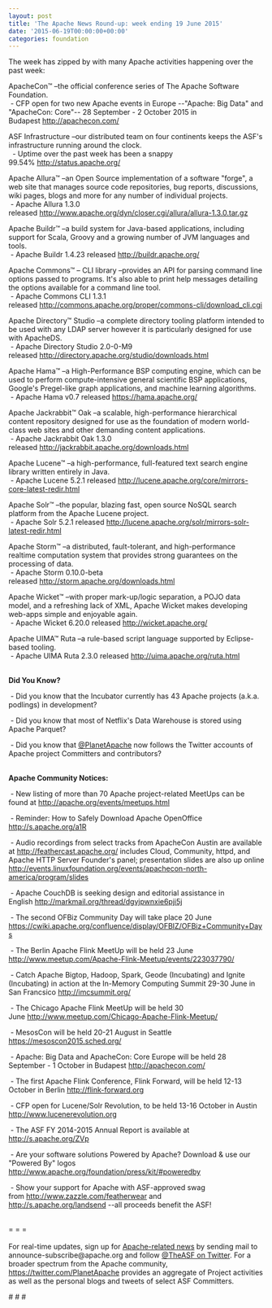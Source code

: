 ```yaml
---
layout: post
title: 'The Apache News Round-up: week ending 19 June 2015'
date: '2015-06-19T00:00:00+00:00'
categories: foundation
---
```

<div> 
    <p>The week has zipped by with many Apache activities happening over the past week:</p> 
    <p>ApacheCon™ –the official conference series of The Apache Software Foundation.<br />&nbsp;- CFP open for two new Apache events in Europe --&quot;Apache: Big Data&quot; and &quot;ApacheCon: Core&quot;-- 28 September - 2 October 2015 in Budapest&nbsp;<a href="http://apachecon.com/">http://apachecon.com/</a></p> 
    <p>ASF Infrastructure –our distributed team on four continents keeps the ASF's infrastructure running around the clock.<br />&nbsp;&nbsp;- Uptime over the past week has been a snappy 99.54%&nbsp;<a href="http://status.apache.org/">http://status.apache.org/</a></p> 
    <p>Apache Allura™ –an Open Source implementation of a software &quot;forge&quot;, a web site that manages source code repositories, bug reports, discussions, wiki pages, blogs and more for any number of individual projects.<br />&nbsp;- Apache Allura 1.3.0 released&nbsp;<a href="http://www.apache.org/dyn/closer.cgi/allura/allura-1.3.0.tar.gz">http://www.apache.org/dyn/closer.cgi/allura/allura-1.3.0.tar.gz</a></p> 
    <p>Apache Buildr™ –a build system for Java-based applications, including support for Scala, Groovy and a growing number of JVM languages and tools.<br />&nbsp;- Apache Buildr 1.4.23 released&nbsp;<a href="http://buildr.apache.org/">http://buildr.apache.org/</a></p> 
    <p>Apache Commons™ – CLI library –provides an API for parsing command line options passed to programs. It's also able to print help messages detailing the options available for a command line tool.<br />&nbsp;-&nbsp;Apache Commons CLI 1.3.1 released&nbsp;<a href="http://commons.apache.org/proper/commons-cli/download_cli.cgi">http://commons.apache.org/proper/commons-cli/download_cli.cgi</a></p> 
    <p>Apache Directory™ Studio –a complete directory tooling platform intended to be used with any LDAP server however it is particularly designed for use with ApacheDS.<br />&nbsp;- Apache Directory Studio 2.0-0-M9 released&nbsp;<a href="http://directory.apache.org/studio/downloads.html">http://directory.apache.org/studio/downloads.html</a></p> 
  </div> 
  <div> 
    <div> 
      <p>Apache Hama™ –a High-Performance BSP computing engine, which can be used to perform compute-intensive general scientific BSP applications, Google's Pregel-like graph applications, and machine learning algorithms.<br />&nbsp;- Apache Hama v0.7 released <a href="https://hama.apache.org/">https://hama.apache.org/</a></p> 
      <p>Apache Jackrabbit™ Oak –a scalable, high-performance hierarchical content repository designed for use as the foundation of modern world-class web sites and other demanding content applications.<br />&nbsp;- Apache Jackrabbit Oak 1.3.0 released&nbsp;<a href="http://jackrabbit.apache.org/downloads.html">http://jackrabbit.apache.org/downloads.html</a></p> 
      <p>Apache Lucene™ –a high-performance, full-featured text search engine library written entirely in Java.<br />&nbsp;- Apache Lucene 5.2.1 released <a href="http://lucene.apache.org/core/mirrors-core-latest-redir.html">http://lucene.apache.org/core/mirrors-core-latest-redir.html</a></p> 
      <p>Apache Solr™ –the popular, blazing fast, open source NoSQL search platform from the Apache Lucene project.<br />&nbsp;- Apache Solr 5.2.1 released <a href="http://lucene.apache.org/solr/mirrors-solr-latest-redir.html">http://lucene.apache.org/solr/mirrors-solr-latest-redir.html</a></p> 
      <p> </p> 
      <p>Apache Storm™ –a distributed, fault-tolerant, and high-performance realtime computation system that provides strong guarantees on the processing of data.<br />&nbsp;- Apache Storm 0.10.0-beta released&nbsp;<a href="http://storm.apache.org/downloads.html">http://storm.apache.org/downloads.html</a></p> 
      <p>Apache&nbsp;Wicket™ –with proper mark-up/logic separation, a POJO data model, and a refreshing lack of XML, Apache Wicket makes developing web-apps simple and enjoyable again.<br />&nbsp;- Apache Wicket 6.20.0 released&nbsp;<a href="http://wicket.apache.org/">http://wicket.apache.org/</a></p> 
      <p>Apache UIMA™ Ruta –a rule-based script language supported by Eclipse-based tooling.<br />&nbsp;- Apache UIMA Ruta 2.3.0 released&nbsp;<a href="http://uima.apache.org/ruta.html">http://uima.apache.org/ruta.html</a></p> 
      <p><strong><br />Did You Know?</strong></p> 
    </div> 
    <div> 
      <p>&nbsp;- Did you know that the Incubator currently has 43 Apache projects (a.k.a. podlings) in development?</p> 
      <p>&nbsp;- Did you know that most of Netflix's Data Warehouse is stored using Apache Parquet?</p> 
      <p>&nbsp;- Did you know that <a href="https://twitter.com/planetapache">@PlanetApache</a> now follows the Twitter accounts of Apache project Committers and contributors?</p> 
    </div> 
    <div></div> 
    <div> 
      <p><strong><br />Apache Community Notices:</strong></p> 
      <p>&nbsp;- New listing of more than 70 Apache project-related MeetUps can be found at&nbsp;<a href="http://apache.org/events/meetups.html">http://apache.org/events/meetups.html</a></p> 
      <p>&nbsp;- Reminder: How to Safely Download Apache OpenOffice <a href="http://s.apache.org/a1R">http://s.apache.org/a1R</a></p> 
      <p>&nbsp;- Audio recordings from select tracks from ApacheCon Austin are available at <a href="http://feathercast.apache.org/">http://feathercast.apache.org/</a>&nbsp;includes Cloud, Community, httpd, and Apache HTTP Server Founder's panel; presentation slides are also up online <a href="http://events.linuxfoundation.org/events/apachecon-north-america/program/slides">http://events.linuxfoundation.org/events/apachecon-north-america/program/slides</a></p> 
      <div> 
        <p>&nbsp;- Apache CouchDB is seeking design and editorial assistance in English&nbsp;<a href="http://markmail.org/thread/dgvjpwnxie6pji5j">http://markmail.org/thread/dgvjpwnxie6pji5j</a></p> 
      </div> 
    </div> 
    <div> 
      <p>&nbsp;- The second OFBiz Community Day will take place 20 June <a href="https://cwiki.apache.org/confluence/display/OFBIZ/OFBiz+Community+Days">https://cwiki.apache.org/confluence/display/OFBIZ/OFBiz+Community+Days</a></p> 
      <p>&nbsp;- The Berlin Apache Flink MeetUp will be held 23 June <a href="http://www.meetup.com/Apache-Flink-Meetup/events/223037790/">http://www.meetup.com/Apache-Flink-Meetup/events/223037790/</a> </p> 
    </div> 
    <div> 
      <p>&nbsp;- Catch Apache Bigtop, Hadoop, Spark, Geode (Incubating) and Ignite (Incubating) in action at the In-Memory Computing Summit&nbsp;29-30 June in San Francsico&nbsp;<a href="http://imcsummit.org/">http://imcsummit.org/</a></p> 
      <p>&nbsp;- The Chicago Apache Flink MeetUp will be held 30 June&nbsp;<a href="http://www.meetup.com/Chicago-Apache-Flink-Meetup/">http://www.meetup.com/Chicago-Apache-Flink-Meetup/</a></p> 
      <p>&nbsp;- MesosCon will be held 20-21 August in Seattle <a href="https://mesoscon2015.sched.org/">https://mesoscon2015.sched.org/</a></p> 
      <p>&nbsp;- Apache: Big Data and ApacheCon: Core Europe will be held 28 September - 1 October in Budapest&nbsp;<a href="http://apachecon.com/">http://apachecon.com/</a></p> 
      <p>&nbsp;- The first Apache Flink Conference, Flink Forward, will be held 12-13 October in Berlin <a href="http://flink-forward.org/">http://flink-forward.org</a></p> 
      <p>&nbsp;- CFP open for Lucene/Solr Revolution, to be held 13-16 October in Austin <a href="http://lucenerevolution.org/">http://www.lucenerevolution.org</a></p> 
      <p>&nbsp;- The ASF FY 2014-2015 Annual Report is available at <a href="http://s.apache.org/ZVp">http://s.apache.org/ZVp</a></p> 
    </div> 
    <div> 
      <p>&nbsp;- Are your software solutions Powered by Apache? Download &amp; use our &quot;Powered By&quot; logos <a href="http://www.apache.org/foundation/press/kit/#poweredby">http://www.apache.org/foundation/press/kit/#poweredby</a></p> 
      <p>&nbsp;- Show your support for Apache with ASF-approved swag from&nbsp;<a href="http://www.zazzle.com/featherwear">http://www.zazzle.com/featherwear</a> and <a href="http://s.apache.org/landsend">http://s.apache.org/landsend</a>&nbsp;--all proceeds benefit the ASF!&nbsp;</p> 
    </div> 
    <div><br /></div> 
    <div>= = =</div> 
    <div><br /></div> 
    <div>For real-time updates, sign up for <a href="http://www.apache.org/foundation/mailinglists.html#foundation-announce">Apache-related news</a> by sending mail to announce-subscribe@apache.org and follow <a href="https://twitter.com/TheASF">@TheASF on Twitter</a>. For a broader spectrum from the Apache community, <a href="https://twitter.com/PlanetApache">https://twitter.com/PlanetApache</a> provides an aggregate of Project activities as well as the personal blogs and tweets of select ASF Committers.</div> 
    <p># # #</p> 
  </div>
